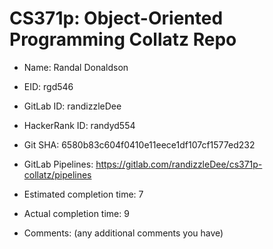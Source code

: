 # CS371p: Object-Oriented Programming Collatz Repo

* Name: Randal Donaldson

* EID: rgd546

* GitLab ID: randizzleDee

* HackerRank ID: randyd554

* Git SHA: 6580b83c604f0410e11eece1df107cf1577ed232

* GitLab Pipelines: https://gitlab.com/randizzleDee/cs371p-collatz/pipelines

* Estimated completion time: 7

* Actual completion time: 9

* Comments: (any additional comments you have)
